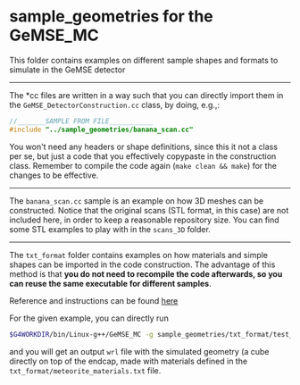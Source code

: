 # sample_geometries for the GeMSE_MC

This folder contains examples on different sample shapes and formats to simulate in the GeMSE detector

---

The *cc files are written in a way such that you can directly import them in the `GeMSE_DetectorConstruction.cc` class, by doing, e.g.,:
```c++
//_______SAMPLE FROM FILE___________
#include "../sample_geometries/banana_scan.cc"
```

You won't need any headers or shape definitions, since this it not a class per se, but just a code that you effectively copypaste in the construction class.
Remember to compile the code again (`make clean && make`) for the changes to be effective.

---

The `banana_scan.cc` sample is an example on how 3D meshes can be constructed. Notice that the original scans (STL format, in this case) are not included here, in order to keep a reasonable repository size. You can find some STL examples to play with in the `scans_3D` folder.

---

The `txt_format` folder contains examples on how materials and simple shapes can be imported in the code construction. The advantage of this method is that **you do not need to recompile the code afterwards, so you can reuse the same executable for different samples**.

Reference and instructions can be found [here](https://geant4.web.cern.ch/sites/geant4.web.cern.ch/files/geant4/collaboration/working_groups/geometry/docs/textgeom/textgeom.pdf)

For the given example, you can directly run
```bash
$G4WORKDIR/bin/Linux-g++/GeMSE_MC -g sample_geometries/txt_format/test_sample_geometry.txt -m visualization_vrml.mac
```
and you will get an output `wrl` file with the simulated geometry (a cube directly on top of the endcap, made with materials defined in the `txt_format/meteorite_materials.txt` file.

